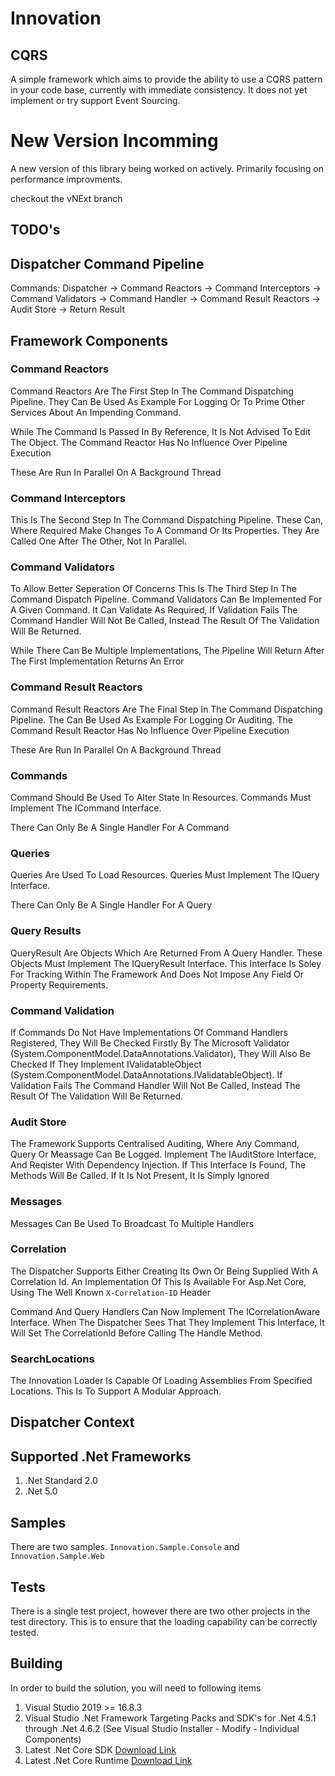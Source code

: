 # Innovation

## CQRS

A simple framework which aims to provide the ability to use a CQRS pattern in your code base,
currently with immediate consistency. It does not yet implement or try support Event Sourcing.

# New Version Incomming

A new version of this library being worked on actively.
Primarily focusing on performance improvments.

checkout the vNExt branch

## TODO's


## Dispatcher Command Pipeline

Commands: Dispatcher -> Command Reactors -> Command Interceptors -> Command Validators -> Command Handler -> Command Result Reactors -> Audit Store -> Return Result

## Framework Components

### Command Reactors

Command Reactors Are The First Step In The Command Dispatching Pipeline.
They Can Be Used As Example For Logging Or To Prime Other Services About An Impending Command.

While The Command Is Passed In By Reference, It Is Not Advised To Edit The Object.
The Command Reactor Has No Influence Over Pipeline Execution

These Are Run In Parallel On A Background Thread

### Command Interceptors

This Is The Second Step In The Command Dispatching Pipeline.
These Can, Where Required Make Changes To A Command Or Its Properties. They Are Called One After The Other,
Not In Parallel.

### Command Validators

To Allow Better Seperation Of Concerns This Is The Third Step In The Command Dispatch Pipeline. 
Command Validators Can Be Implemented For A Given Command. It Can Validate As Required, If Validation Fails The Command Handler
Will Not Be Called, Instead The Result Of The Validation Will Be Returned.

While There Can Be Multiple Implementations, The Pipeline Will Return After The First Implementation Returns An Error

### Command Result Reactors

Command Result Reactors Are The Final Step In The Command Dispatching Pipeline.
The Can Be Used As Example For Logging Or Auditing. The Command Result Reactor Has No Influence Over Pipeline Execution

These Are Run In Parallel On A Background Thread

### Commands

Command Should Be Used To Alter State In Resources.
Commands Must Implement The ICommand Interface.

There Can Only Be A Single Handler For A Command

### Queries

Queries Are Used To Load Resources.
Queries Must Implement The IQuery Interface.

There Can Only Be A Single Handler For A Query

### Query Results

QueryResult Are Objects Which Are Returned From A Query Handler.
These Objects Must Implement The IQueryResult Interface.
This Interface Is Soley For Tracking Within The Framework And Does Not Impose Any
Field Or Property Requirements.

### Command Validation

If Commands Do Not Have Implementations Of Command Handlers Registered, They Will Be Checked
Firstly By The Microsoft Validator (System.ComponentModel.DataAnnotations.Validator), They Will 
Also Be Checked If They Implement IValidatableObject (System.ComponentModel.DataAnnotations.IValidatableObject).
If Validation Fails The Command Handler Will Not Be Called, Instead The Result Of The Validation Will Be Returned.

### Audit Store

The Framework Supports Centralised Auditing, Where Any Command, Query Or Meassage Can Be Logged.
Implement The IAuditStore Interface, And Reqister With Dependency Injection. If This Interface Is Found,
The Methods Will Be Called. If It Is Not Present, It Is Simply Ignored

### Messages

Messages Can Be Used To Broadcast To Multiple Handlers

### Correlation

The Dispatcher Supports Either Creating Its Own Or Being Supplied With A Correlation Id.
An Implementation Of This Is Available For Asp.Net Core, Using The Well Known `X-Correlation-ID` Header

Command And Query Handlers Can Now Implement The ICorrelationAware Interface.
When The Dispatcher Sees That They Implement This Interface, It Will Set The CorrelationId Before Calling The Handle Method.

### SearchLocations

The Innovation Loader Is Capable Of Loading Assemblies From Specified Locations.
This Is To Support A Modular Approach.

## Dispatcher Context



## Supported .Net Frameworks

1. .Net Standard 2.0
2. .Net 5.0

## Samples

There are two samples. `Innovation.Sample.Console` and `Innovation.Sample.Web`

## Tests

There is a single test project, however there are two other projects in the test directory.
This is to ensure that the loading capability can be correctly tested.

## Building

In order to build the solution, you will need to following items

1. Visual Studio 2019 >= 16.8.3
2. Visual Studio .Net Framework Targeting Packs and SDK's for .Net 4.5.1 through .Net 4.6.2 (See Visual Studio Installer - Modify - Individual Components)
3. Latest .Net Core SDK [Download Link](https://dotnet.microsoft.com/download/dotnet/thank-you/sdk-5.0.101-windows-x64-installer)
4. Latest .Net Core Runtime [Download Link](https://dotnet.microsoft.com/download/dotnet/current/runtime)


